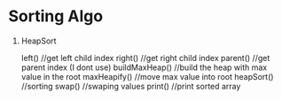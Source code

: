 # Sorting Algo

1. HeapSort

	left()   //get left child index
	right()   //get right child index
	parent()    //get parent index (I dont use)
	buildMaxHeap()    //build the heap with max value in the root
	maxHeapify()    //move max value into root
	heapSort()    //sorting
	swap()    //swaping values
	print()    //print sorted array
